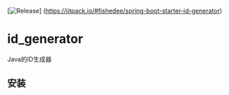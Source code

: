[![Release](https://jitpack.io/v/fishedee/spring-boot-starter-id-generator.svg)]
(https://jitpack.io/#fishedee/spring-boot-starter-id-generator)

# id_generator

Java的ID生成器  

## 安装


